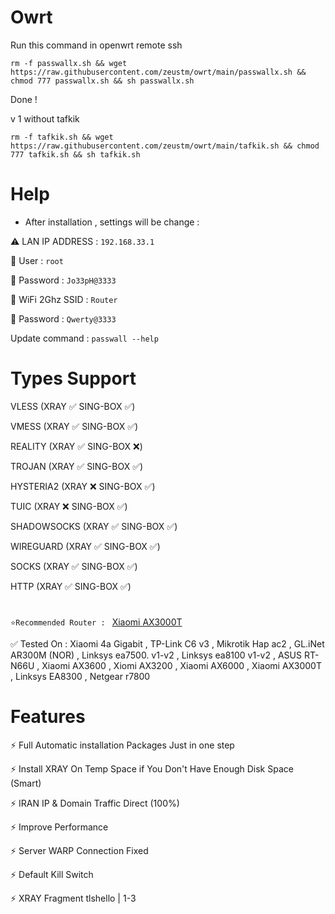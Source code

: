 # Owrt

Run this command in openwrt remote ssh
```
rm -f passwallx.sh && wget https://raw.githubusercontent.com/zeustm/owrt/main/passwallx.sh && chmod 777 passwallx.sh && sh passwallx.sh
```
Done !

v 1  without tafkik
```
rm -f tafkik.sh && wget https://raw.githubusercontent.com/zeustm/owrt/main/tafkik.sh && chmod 777 tafkik.sh && sh tafkik.sh
```
# Help

- After installation , settings will be change :
 
⚠️ LAN IP ADDRESS : `192.168.33.1`

🔑 User : `root`

🔑 Password : `Jo33pH@3333`

📶 WiFi 2Ghz SSID : `Router`

🔑 Password : `Qwerty@3333`

 Update command : `passwall --help`



# Types Support

VLESS (XRAY ✅ SING-BOX ✅)

VMESS (XRAY ✅ SING-BOX ✅)

REALITY (XRAY ✅ SING-BOX ❌)

TROJAN (XRAY ✅ SING-BOX ✅)

HYSTERIA2 (XRAY ❌ SING-BOX ✅)

TUIC (XRAY ❌ SING-BOX ✅)

SHADOWSOCKS (XRAY ✅ SING-BOX ✅)

WIREGUARD (XRAY ✅ SING-BOX ✅)

SOCKS (XRAY ✅ SING-BOX ✅)

HTTP (XRAY ✅ SING-BOX ✅)


#

`⭐Recommended Router : ` [Xiaomi AX3000T](https://openwrt.org/inbox/toh/xiaomi/ax3000t) 



✅ Tested On : Xiaomi 4a Gigabit , TP-Link C6 v3 , Mikrotik Hap ac2 , GL.iNet AR300M (NOR) , Linksys ea7500. v1-v2 , Linksys ea8100 v1-v2 , ASUS RT-N66U , Xiaomi AX3600 , Xiomi AX3200 , Xiaomi AX6000 , Xiaomi AX3000T ,  Linksys EA8300 , Netgear r7800


# Features

⚡ Full Automatic installation Packages Just in one step

⚡ Install XRAY On Temp Space if You Don't Have Enough Disk Space (Smart)

⚡ IRAN IP & Domain Traffic Direct (100%)

⚡ Improve Performance

⚡ Server WARP Connection Fixed

⚡ Default Kill Switch

⚡ XRAY Fragment tlshello | 1-3
